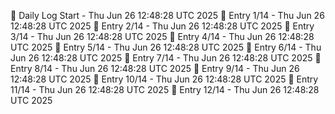 📅 Daily Log Start - Thu Jun 26 12:48:28 UTC 2025
📌 Entry 1/14 - Thu Jun 26 12:48:28 UTC 2025
📌 Entry 2/14 - Thu Jun 26 12:48:28 UTC 2025
📌 Entry 3/14 - Thu Jun 26 12:48:28 UTC 2025
📌 Entry 4/14 - Thu Jun 26 12:48:28 UTC 2025
📌 Entry 5/14 - Thu Jun 26 12:48:28 UTC 2025
📌 Entry 6/14 - Thu Jun 26 12:48:28 UTC 2025
📌 Entry 7/14 - Thu Jun 26 12:48:28 UTC 2025
📌 Entry 8/14 - Thu Jun 26 12:48:28 UTC 2025
📌 Entry 9/14 - Thu Jun 26 12:48:28 UTC 2025
📌 Entry 10/14 - Thu Jun 26 12:48:28 UTC 2025
📌 Entry 11/14 - Thu Jun 26 12:48:28 UTC 2025
📌 Entry 12/14 - Thu Jun 26 12:48:28 UTC 2025
